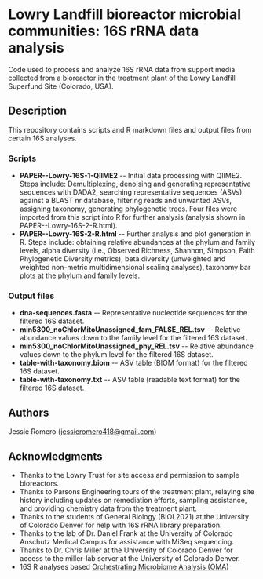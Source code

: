 # Lowry Landfill bioreactor microbial communities: 16S rRNA data analysis 

Code used to process and analyze 16S rRNA data from support media collected from a bioreactor in the treatment plant of the Lowry Landfill Superfund Site (Colorado, USA).

## Description

This repository contains scripts and R markdown files and output files from certain 16S analyses.

### Scripts

* **PAPER--Lowry-16S-1-QIIME2** -- Initial data processing with QIIME2. Steps include: Demultiplexing, denoising and generating representative sequences with DADA2, searching representative sequences (ASVs) against a BLAST nr database, filtering reads and unwanted ASVs, assigning taxonomy, generating phylogenetic trees. Four files were imported from this script into R for further analysis (analysis shown in PAPER--Lowry-16S-2-R.html).
* **PAPER--Lowry-16S-2-R.html** -- Further analysis and plot generation in R. Steps include: obtaining relative abundances at the phylum and family levels, alpha diversity (i.e., Observed Richness, Shannon, Simpson, Faith Phylogenetic Diversity metrics), beta diversity (unweighted and weighted non-metric multidimensional scaling analyses), taxonomy bar plots at the phylum and family levels.

### Output files

* **dna-sequences.fasta** -- Representative nucleotide sequences for the filtered 16S dataset.
* **min5300_noChlorMitoUnassigned_fam_FALSE_REL.tsv** -- Relative abundance values down to the family level for the filtered 16S dataset.
* **min5300_noChlorMitoUnassigned_phy_REL.tsv** -- Relative abundance values down to the phylum level for the filtered 16S dataset.
* **table-with-taxonomy.biom**  -- ASV table (BIOM format) for the filtered 16S dataset.
* **table-with-taxonomy.txt** -- ASV table (readable text format) for the filtered 16S dataset.

## Authors

Jessie Romero (jessieromero418@gmail.com) 

## Acknowledgments

* Thanks to the Lowry Trust for site access and permission to sample bioreactors.
* Thanks to Parsons Engineering tours of the treatment plant, relaying site history including updates 
on remediation efforts, sampling assistance, and providing chemistry data from the treatment 
plant.
* Thanks to the students of General Biology (BIOL2021) at the University of Colorado Denver for help with 16S rRNA library preparation.
* Thanks to the lab of Dr. Daniel Frank at the University of Colorado Anschutz Medical Campus for assistance with MiSeq sequencing. 
* Thanks to Dr. Chris Miller at the University of Colorado Denver for access to the miller-lab server at the University of Colorado Denver.
* 16S R analyses based [Orchestrating Microbiome Analysis (OMA)](https://microbiome.github.io/OMA/)

